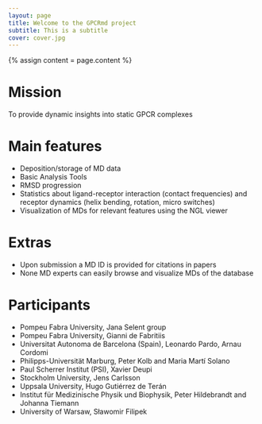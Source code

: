 ```yaml
---
layout: page
title: Welcome to the GPCRmd project
subtitle: This is a subtitle
cover: cover.jpg
---
```



{% assign content = page.content %}


# Mission

To provide dynamic insights into static GPCR complexes

# Main features

* Deposition/storage of MD data
* Basic Analysis Tools
* RMSD progression
* Statistics about ligand-receptor interaction (contact frequencies) and receptor dynamics (helix bending, rotation, micro switches)
* Visualization of MDs for relevant features using the NGL viewer

# Extras
* Upon submission a MD ID is provided for citations in papers
* None MD experts can easily browse and visualize MDs of the database


# Participants

- Pompeu Fabra University, Jana Selent group
- Pompeu Fabra University, Gianni de Fabritiis
- Universitat Autonoma de Barcelona (Spain), Leonardo Pardo, Arnau Cordomi 
- Philipps-Universität Marburg, Peter Kolb and Maria Martí Solano
- Paul Scherrer Institut (PSI), Xavier Deupi 
- Stockholm University, Jens Carlsson
- Uppsala University, Hugo Gutiérrez de Terán
- Institut für Medizinische Physik und Biophysik, Peter Hildebrandt and Johanna Tiemann
- University of Warsaw, Sławomir Filipek
 





